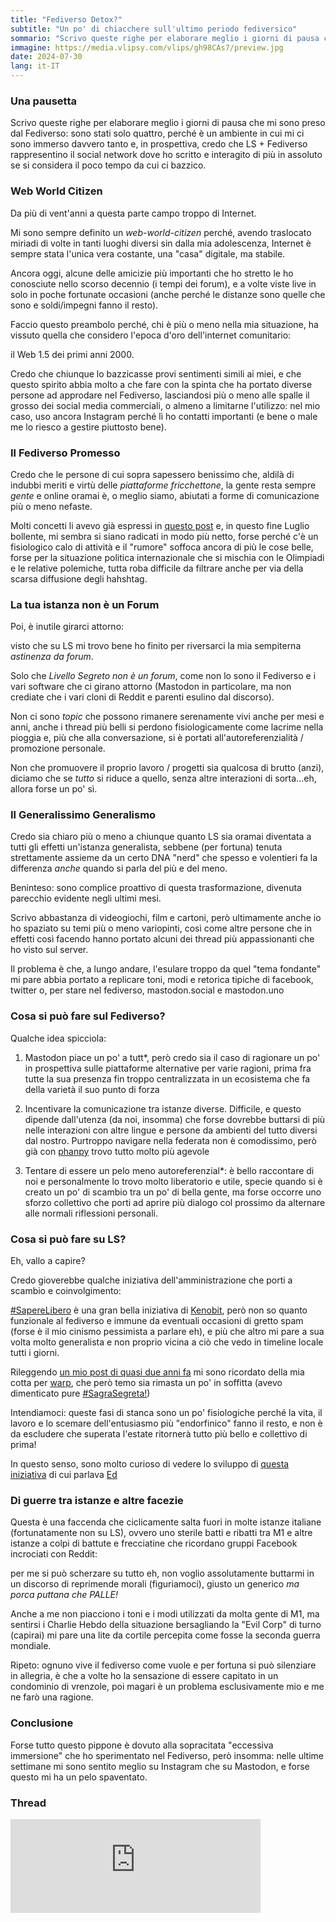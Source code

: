 ```yaml
---
title: "Fediverso Detox?"
subtitle: "Un po' di chiacchere sull'ultimo periodo fediversico"
sommario: "Scrivo queste righe per elaborare meglio i giorni di pausa che mi sono preso dal Fediverso, dubito saranno stati molti perché è un ambiente in cui mi ci sono immerso davvero tanto e credo che LS sia tuttora il social network dove ho scritto e interagito di più in assoluto..."
immagine: https://media.vlipsy.com/vlips/gh98CAs7/preview.jpg
date: 2024-07-30
lang: it-IT
---
```


### Una pausetta

Scrivo queste righe per elaborare meglio i giorni di pausa che mi sono preso dal Fediverso: sono stati solo quattro, perché è un ambiente in cui mi ci sono immerso davvero tanto e, in prospettiva, credo che LS + Fediverso rappresentino il social network dove ho scritto e interagito di più in assoluto se si considera il poco tempo da cui ci bazzico.

### Web World Citizen

Da più di vent'anni a questa parte campo troppo di Internet. 

Mi sono sempre definito un _web-world-citizen_ perché, avendo traslocato miriadi di volte in tanti luoghi diversi sin dalla mia adolescenza, Internet è sempre stata l'unica vera costante, una "casa" digitale, ma stabile. 

Ancora oggi, alcune delle amicizie più importanti che ho stretto le ho conosciute nello scorso decennio (i tempi dei forum), e a volte viste live in solo in poche fortunate occasioni (anche perché le distanze sono quelle che sono e soldi/impegni fanno il resto).

Faccio questo preambolo perché, chi è più o meno nella mia situazione, ha vissuto quella che considero l'epoca d'oro dell'internet comunitario: 

il Web 1.5 dei primi anni 2000.

Credo che chiunque lo bazzicasse provi sentimenti simili ai miei, e che questo spirito abbia molto a che fare con la spinta che ha portato diverse persone ad approdare nel Fediverso, lasciandosi più o meno alle spalle il grosso dei social media commerciali, o almeno a limitarne l'utilizzo: nel mio caso, uso ancora Instagram perché lì ho contatti importanti (e bene o male me lo riesco a gestire piuttosto bene).

### Il Fediverso Promesso 

Credo che le persone di cui sopra sapessero benissimo che, aldilà di indubbi meriti e virtù delle _piattaforme fricchettone_, la gente resta sempre _gente_ e online oramai è, o meglio siamo, abiutati a forme di comunicazione più o meno nefaste. 

Molti concetti li avevo già espressi in [questo post](/posts/ita/fediverso-fandango/) e, in questo fine Luglio bollente, mi sembra si siano radicati in modo più netto, forse perché c'è un fisiologico calo di attività e il "rumore" soffoca ancora di più le cose belle, forse per la situazione politica internazionale che si mischia con le Olimpiadi e le relative polemiche, tutta roba difficile da filtrare anche per via della scarsa diffusione degli hahshtag.

### La tua istanza non è un Forum

Poi, è inutile girarci attorno: 

visto che su LS mi trovo bene ho finito per riversarci la mia sempiterna _astinenza da forum_. 

Solo che _Livello Segreto non è un forum_, come non lo sono il Fediverso e i vari software che ci girano attorno (Mastodon in particolare, ma non crediate che i vari cloni di Reddit e parenti esulino dal discorso).

Non ci sono _topic_ che possono rimanere serenamente vivi anche per mesi e anni, anche i thread più belli si perdono fisiologicamente come lacrime nella pioggia e, più che alla conversazione, si è portati all'autoreferenzialità / promozione personale.

Non che promuovere il proprio lavoro / progetti sia qualcosa di brutto (anzi), diciamo che se _tutto_ si riduce a quello, senza altre interazioni di sorta...eh, allora forse un po' sì.


### Il Generalissimo Generalismo

Credo sia chiaro più o meno a chiunque quanto LS sia oramai diventata a tutti gli effetti un'istanza generalista, sebbene (per fortuna) tenuta strettamente assieme da un certo DNA "nerd" che spesso e volentieri fa la differenza _anche_ quando si parla del più e del meno. 

Beninteso: sono complice proattivo di questa trasformazione, divenuta parecchio evidente negli ultimi mesi. 

Scrivo abbastanza di videogiochi, film e cartoni, però ultimamente anche io ho spaziato su temi più o meno variopinti, così come altre persone che in effetti così facendo hanno portato alcuni dei thread più appassionanti che ho visto sul server. 

Il problema è che, a lungo andare, l'esulare troppo da quel "tema fondante" mi pare abbia portato a replicare toni, modi e retorica tipiche di facebook, twitter o, per stare nel fediverso, mastodon.social e mastodon.uno 

### Cosa si può fare sul Fediverso?

Qualche idea spicciola: 

1) Mastodon piace un po' a tutt*, però credo sia il caso di ragionare un po' in prospettiva sulle piattaforme alternative per varie ragioni, prima fra tutte la sua presenza fin troppo centralizzata in un ecosistema che fa della varietà il suo punto di forza

2) Incentivare la comunicazione tra istanze diverse. Difficile, e questo dipende dall'utenza (da noi, insomma) che forse dovrebbe buttarsi di più nelle interazioni con altre lingue e persone da ambienti del tutto diversi dal nostro. Purtroppo navigare nella federata non è comodissimo, però già con [phanpy](https://phanpy.social/) trovo tutto molto più agevole

3) Tentare di essere un pelo meno autoreferenzial*: è bello raccontare di noi e personalmente lo trovo molto liberatorio e utile, specie quando si è creato un po' di scambio tra un po' di bella gente, ma forse occorre uno sforzo collettivo che porti ad aprire più dialogo col prossimo da alternare alle normali riflessioni personali.

### Cosa si può fare su LS?

Eh, vallo a capire?

Credo gioverebbe qualche iniziativa dell'amministrazione che porti a scambio e coinvolgimento: 

[#SapereLibero](https://livellosegreto.it/tags/SapereLibero) è una gran bella iniziativa di [Kenobit](https://livellosegreto.it/@kenobit), però non so quanto funzionale al fediverso e immune da eventuali occasioni di gretto spam (forse è il mio cinismo pessimista a parlare eh), e più che altro mi pare a sua volta molto generalista e non proprio vicina a ciò che vedo in timeline locale tutti i giorni. 

Rileggendo [un mio post di quasi due anni fa](/posts/ita/mastodon-migrazione-2) mi sono ricordato della mia cotta per [warp](https://warp.livellosegreto.it/), che però temo sia rimasta un po' in soffitta (avevo dimenticato pure [#SagraSegreta!](https://livellosegreto.it/tags/SagraSegreta)) 

Intendiamoci: queste fasi di stanca sono un po' fisiologiche perché la vita, il lavoro e lo scemare dell'entusiasmo più "endorfinico" fanno il resto, e non è da escludere che superata l'estate ritornerà tutto più bello e collettivo di prima!

In questo senso, sono molto curioso di vedere lo sviluppo di [questa iniziativa](https://livellosegreto.it/@ed/112806918742171495) di cui parlava [Ed](https://livellosegreto.it/@ed)

### Di guerre tra istanze e altre facezie

Questa è una faccenda che ciclicamente salta fuori in molte istanze italiane (fortunatamente non su LS), ovvero uno sterile batti e ribatti tra M1 e altre istanze a colpi di battute e frecciatine che ricordano gruppi Facebook incrociati con Reddit: 

per me si può scherzare su tutto eh, non voglio assolutamente buttarmi in un discorso di reprimende morali (figuriamoci), giusto un generico _ma porca puttana che PALLE!_

Anche a me non piacciono i toni e i modi utilizzati da molta gente di M1, ma sentirsi i Charlie Hebdo della situazione bersagliando la "Evil Corp" di turno (capirai) mi pare una lite da cortile percepita come fosse la seconda guerra mondiale.

Ripeto: ognuno vive il fediverso come vuole e per fortuna si può silenziare in allegria, è che a volte ho la sensazione di essere capitato in un condominio di vrenzole, poi magari è un problema esclusivamente mio e me ne farò una ragione.

### Conclusione

Forse tutto questo pippone è dovuto alla sopracitata "eccessiva immersione" che ho sperimentato nel Fediverso, però insomma: nelle ultime settimane mi sono sentito meglio su Instagram che su Mastodon, e forse questo mi ha un pelo spaventato.

### Thread

<iframe src="https://livellosegreto.it/@xabacadabra/112874547033815120/embed" class="mastodon-embed" style="max-width: 100%; border: 0" width="400" allowfullscreen="allowfullscreen"></iframe><script src="https://livellosegreto.it/embed.js" async="async"></script>

<mastodon-comments host="livellosegreto.it" user="xabacadabra" tootId="112874547033815120"></mastodon-comments>

